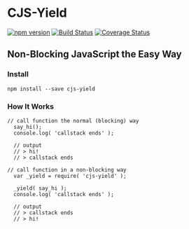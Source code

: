 CJS-Yield
===
[![npm version](https://badge.fury.io/js/cjs-yield.svg)](https://badge.fury.io/js/cjs-yield) [![Build Status](https://travis-ci.org/Akamaozu/cjs-yield.svg?branch=master)](https://travis-ci.org/Akamaozu/cjs-yield) [![Coverage Status](https://coveralls.io/repos/github/Akamaozu/cjs-yield/badge.svg?branch=master)](https://coveralls.io/github/Akamaozu/cjs-yield?branch=master)

Non-Blocking JavaScript the Easy Way
---

### Install

```
npm install --save cjs-yield
```

### How It Works

```
// call function the normal (blocking) way 
  say_hi();
  console.log( 'callstack ends' );

  // output
  // > hi!
  // > callstack ends

// call function in a non-blocking way
  var _yield = require( 'cjs-yield' );

  _yield( say_hi );
  console.log( 'callstack ends' );

  // output
  // > callstack ends
  // > hi!
```